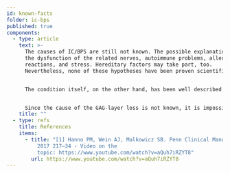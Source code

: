 ```yaml
---
id: known-facts
folder: ic-bps
published: true
components:
  - type: article
    text: >-
      The causes of IC/BPS are still not known. The possible explanations are
      the dysfunction of the related nerves, autoimmune problems, allergic
      reactions, and stress. Hereditary factors may take part, too.
      Nevertheless, none of these hypotheses have been proven scientifically.


      The condition itself, on the other hand, has been well described.[1] The symptoms occur because of the inadequate status of the mucosa of the bladder and the upper part of the urethra. The healthy superficial mucus layer of the mucosa – which consists of glucose-amino-glycan or GAG – prevents salts, acids and other metabolic products (being present in the urine naturally) getting into the deeper layers of the bladder wall, and irritating the sub-mucosal pain receptors. In IC/BPS, this GAG-layer is damaged and enables the compounds described above to reach the receptors. This results in a sterile inflammation – in which there is no bacteria present – which can spread to the deeper layers of the bladder wall, too, and leads to an increased amount of mast cells. These cells produce histamine, which increases the pain. The constant irritation raises the number of pain receptors, which makes the symptoms worse. If the inflammation persists for years, other elements of the connective tissues build up in the edematous tissue, which makes the bladder wall lose its elastic properties. At the end of this process, an end-stage bladder can develop (a rigid bladder with very low capacity), which is an irreversible condition. The thick and rigid bladder wall slowly compresses the ureters, and as a consequence, kidney failure may appear.


      Since the cause of the GAG-layer loss is not known, it is impossible to prevent IC/BPS. Moreover, there is no therapy available which cures the condition for good. The early diagnosis and the proper treatment can stop the progression of IC/BPS.
    title: ""
  - type: refs
    title: References
    items:
      - title: "[1] Hanno PM, Wein AJ, Malkowicz SB. Penn Clinical Manual of Urology
          2017 217–34 - Video on the
          topic: https://www.youtube.com/watch?v=aQuh7iRZYT8"
        url: https://www.youtube.com/watch?v=aQuh7iRZYT8
---
```

